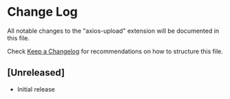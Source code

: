 # Change Log

All notable changes to the "axios-upload" extension will be documented in this file.

Check [Keep a Changelog](http://keepachangelog.com/) for recommendations on how to structure this file.

## [Unreleased]

- Initial release